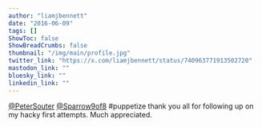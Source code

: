 ```yaml
---
author: "liamjbennett"
date: "2016-06-09"
tags: []
ShowToc: false
ShowBreadCrumbs: false
thumbnail: "/img/main/profile.jpg"
twitter_link: "https://x.com/liamjbennett/status/740963771913502720"
mastodon_link: ""
bluesky_link: ""
linkedin_link: ""
---
```


[@PeterSouter](https://x.com/PeterSouter) [@Sparrow9of8](https://x.com/Sparrow9of8) #puppetize thank you all for following up on my hacky  first attempts. Much appreciated.

